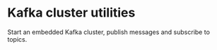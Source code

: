 # Kafka cluster utilities

Start an embedded Kafka cluster, publish messages and subscribe to topics.

